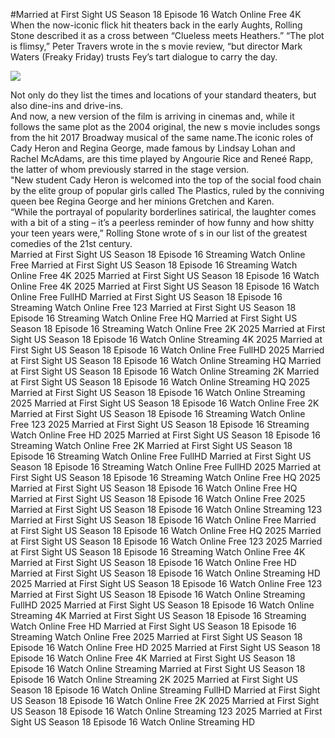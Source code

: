 #Married at First Sight US Season 18 Episode 16 Watch Online Free 4K  
When the now-iconic flick hit theaters back in the early Aughts, Rolling Stone described it as a cross between “Clueless meets Heathers.” “The plot is flimsy,” Peter Travers wrote in the s movie review, “but director Mark Waters (Freaky Friday) trusts Fey’s tart dialogue to carry the day.  
  
[![](https://i.imgur.com/qSNzIqt.png)](https://movie.rssnews.media/oIbhHOq.php)  
  
Not only do they list the times and locations of your standard theaters, but also dine-ins and drive-ins.  
And now, a new version of the film is arriving in cinemas and, while it follows the same plot as the 2004 original, the new s movie includes songs from the hit 2017 Broadway musical of the same name.The iconic roles of Cady Heron and Regina George, made famous by Lindsay Lohan and Rachel McAdams, are this time played by Angourie Rice and Reneé Rapp, the latter of whom previously starred in the stage version.  
"New student Cady Heron is welcomed into the top of the social food chain by the elite group of popular girls called The Plastics, ruled by the conniving queen bee Regina George and her minions Gretchen and Karen.  
“While the portrayal of popularity borderlines satirical, the laughter comes with a bit of a sting – it’s a peerless reminder of how funny and how shitty your teen years were,” Rolling Stone wrote of s in our list of the greatest comedies of the 21st century.  
Married at First Sight US Season 18 Episode 16 Streaming Watch Online Free
Married at First Sight US Season 18 Episode 16 Streaming Watch Online Free 4K 2025
Married at First Sight US Season 18 Episode 16 Watch Online Free 4K 2025
Married at First Sight US Season 18 Episode 16 Watch Online Free FullHD
Married at First Sight US Season 18 Episode 16 Streaming Watch Online Free 123
Married at First Sight US Season 18 Episode 16 Streaming Watch Online Free HQ
Married at First Sight US Season 18 Episode 16 Streaming Watch Online Free 2K 2025
Married at First Sight US Season 18 Episode 16 Watch Online Streaming 4K 2025
Married at First Sight US Season 18 Episode 16 Watch Online Free FullHD 2025
Married at First Sight US Season 18 Episode 16 Watch Online Streaming HQ
Married at First Sight US Season 18 Episode 16 Watch Online Streaming 2K
Married at First Sight US Season 18 Episode 16 Watch Online Streaming HQ 2025
Married at First Sight US Season 18 Episode 16 Watch Online Streaming 2025
Married at First Sight US Season 18 Episode 16 Watch Online Free 2K
Married at First Sight US Season 18 Episode 16 Streaming Watch Online Free 123 2025
Married at First Sight US Season 18 Episode 16 Streaming Watch Online Free HD 2025
Married at First Sight US Season 18 Episode 16 Streaming Watch Online Free 2K
Married at First Sight US Season 18 Episode 16 Streaming Watch Online Free FullHD
Married at First Sight US Season 18 Episode 16 Streaming Watch Online Free FullHD 2025
Married at First Sight US Season 18 Episode 16 Streaming Watch Online Free HQ 2025
Married at First Sight US Season 18 Episode 16 Watch Online Free HQ
Married at First Sight US Season 18 Episode 16 Watch Online Free 2025
Married at First Sight US Season 18 Episode 16 Watch Online Streaming 123
Married at First Sight US Season 18 Episode 16 Watch Online Free
Married at First Sight US Season 18 Episode 16 Watch Online Free HQ 2025
Married at First Sight US Season 18 Episode 16 Watch Online Free 123 2025
Married at First Sight US Season 18 Episode 16 Streaming Watch Online Free 4K
Married at First Sight US Season 18 Episode 16 Watch Online Free HD
Married at First Sight US Season 18 Episode 16 Watch Online Streaming HD 2025
Married at First Sight US Season 18 Episode 16 Watch Online Free 123
Married at First Sight US Season 18 Episode 16 Watch Online Streaming FullHD 2025
Married at First Sight US Season 18 Episode 16 Watch Online Streaming 4K
Married at First Sight US Season 18 Episode 16 Streaming Watch Online Free HD
Married at First Sight US Season 18 Episode 16 Streaming Watch Online Free 2025
Married at First Sight US Season 18 Episode 16 Watch Online Free HD 2025
Married at First Sight US Season 18 Episode 16 Watch Online Free 4K
Married at First Sight US Season 18 Episode 16 Watch Online Streaming
Married at First Sight US Season 18 Episode 16 Watch Online Streaming 2K 2025
Married at First Sight US Season 18 Episode 16 Watch Online Streaming FullHD
Married at First Sight US Season 18 Episode 16 Watch Online Free 2K 2025
Married at First Sight US Season 18 Episode 16 Watch Online Streaming 123 2025
Married at First Sight US Season 18 Episode 16 Watch Online Streaming HD